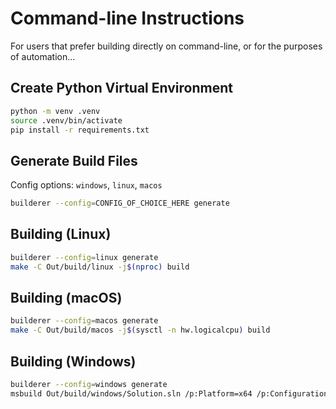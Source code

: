 # Command-line Instructions
For users that prefer building directly on command-line, or for the purposes of
automation...
## Create Python Virtual Environment
```bash
python -m venv .venv
source .venv/bin/activate
pip install -r requirements.txt
```
## Generate Build Files
Config options: `windows`, `linux`, `macos`
```bash
builderer --config=CONFIG_OF_CHOICE_HERE generate
```
## Building (Linux)
```bash
builderer --config=linux generate
make -C Out/build/linux -j$(nproc) build
```
## Building (macOS)
```bash
builderer --config=macos generate
make -C Out/build/macos -j$(sysctl -n hw.logicalcpu) build
```
## Building (Windows)
```bash
builderer --config=windows generate
msbuild Out/build/windows/Solution.sln /p:Platform=x64 /p:Configuration=debug
```